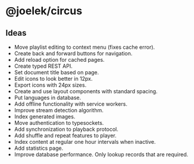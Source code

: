 # @joelek/circus

## Ideas

* Move playlist editing to context menu (fixes cache error).
* Create back and forward buttons for navigation.
* Add reload option for cached pages.
* Create typed REST API.
* Set document title based on page.
* Edit icons to look better in 12px.
* Export icons with 24px sizes.
* Create and use layout components with standard spacing.
* Put languages in database.
* Add offline functionality with service workers.
* Improve stream detection algorithm.
* Index generated images.
* Move authentication to typesockets.
* Add synchronization to playback protocol.
* Add shuffle and repeat features to player.
* Index content at regular one hour intervals when inactive.
* Add statistics page.
* Improve database performance. Only lookup records that are required.
